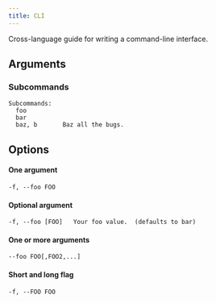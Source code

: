 ```yaml
---
title: CLI
---
```


Cross-language guide for writing a command-line interface.


## Arguments

### Subcommands

```
Subcommands:
  foo
  bar
  baz, b       Baz all the bugs.
```


## Options

#### One argument

```
-f, --foo FOO
```

#### Optional argument

```
-f, --foo [FOO]   Your foo value.  (defaults to bar)
```


#### One or more arguments

```
--foo FOO[,FOO2,...]
```

#### Short and long flag

```
-f, --FOO FOO
```
